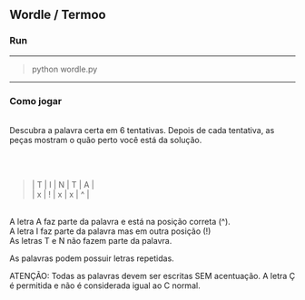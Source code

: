  ## Wordle / Termoo

### Run

------

>python wordle.py

------

### Como jogar
<br>
 Descubra a palavra certa em 6 tentativas. 
 Depois de cada tentativa, as peças mostram o quão perto você está da solução.

<br><br>
> | T | I | N | T | A | <br>
> | x | ! | x | x | ^ |

<br>
A letra A faz parte da palavra e está na posição correta (^).<br>
A letra I faz parte da palavra mas em outra posição (!)<br>
As letras T e N não fazem parte da palavra.<br>

As palavras podem possuir letras repetidas.<br>

ATENÇÃO: Todas as palavras devem ser escritas SEM acentuação. A letra Ç é permitida e não é considerada igual ao C normal.<br>
